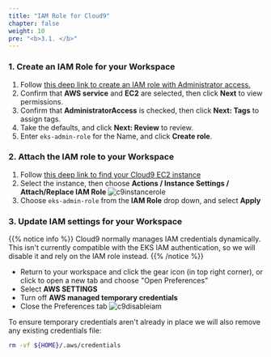 ```yaml
---
title: "IAM Role for Cloud9"
chapter: false
weight: 10
pre: "<b>3.1. </b>"
---
```


### 1. Create an IAM Role for your Workspace

1. Follow [this deep link to create an IAM role with Administrator access.](https://console.aws.amazon.com/iam/home#/roles$new?step=review&commonUseCase=EC2%2BEC2&selectedUseCase=EC2&policies=arn:aws:iam::aws:policy%2FAdministratorAccess&roleName=eks-admin-role)
2. Confirm that **AWS service** and **EC2** are selected, then click **Next** to view permissions.
3. Confirm that **AdministratorAccess** is checked, then click **Next: Tags** to assign tags.
4. Take the defaults, and click **Next: Review** to review.
5. Enter `eks-admin-role` for the Name, and click **Create role**.

### 2. Attach the IAM role to your Workspace

1. Follow [this deep link to find your Cloud9 EC2 instance](https://console.aws.amazon.com/ec2/v2/home?#Instances:tag:Name=aws-cloud9-.*;sort=desc:launchTime)
2. Select the instance, then choose **Actions / Instance Settings / Attach/Replace IAM Role**
![c9instancerole](/images/prerequisites/c9instancerole.png)
3. Choose `eks-admin-role` from the **IAM Role** drop down, and select **Apply**

### 3. Update IAM settings for your Workspace

{{% notice info %}}
Cloud9 normally manages IAM credentials dynamically. This isn't currently compatible with the EKS IAM authentication, so we will disable it and rely on the IAM role instead.
{{% /notice %}}

- Return to your workspace and click the gear icon (in top right corner), or click to open a new tab and choose "Open Preferences"
- Select **AWS SETTINGS**
- Turn off **AWS managed temporary credentials**
- Close the Preferences tab
![c9disableiam](/images/prerequisites/c9disableiam.png)

To ensure temporary credentials aren't already in place we will also remove
any existing credentials file:
```sh
rm -vf ${HOME}/.aws/credentials
```
